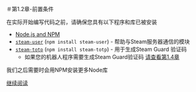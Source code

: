 ＃第1.2章-前置条件

在实际开始编写代码之前，请确保您具有以下程序和库已被安装


- [Node.js and NPM](https://nodejs.org/en/)
- [`steam-user`](https://www.npmjs.com/package/steam-user) (`npm install
	steam-user`) - 帮助与Steam服务器通信的模块
- [`steam-totp`](https://www.npmjs.com/package/steam-totp) (`npm install steam-totp`) - 用于生成Steam Guard 验证码
  - 如果您的机器人程序需要生成Steam Guard验证码 [请查看第1.4章](../Chapter%201.4%20-%20TOTP#chapter-14) 


我们之后需要时会用NPM安装更多Node库



[继续阅读](../Chapter%201.3%20-%20Starting%20to%20Code)

